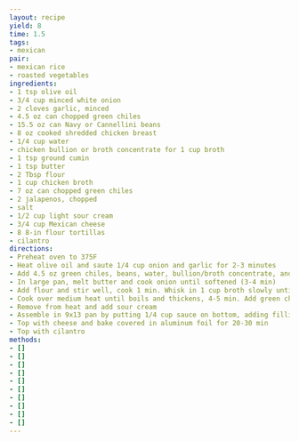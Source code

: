 ```yaml
---
layout: recipe
yield: 8
time: 1.5
tags:
- mexican
pair:
- mexican rice
- roasted vegetables
ingredients:
- 1 tsp olive oil
- 3/4 cup minced white onion
- 2 cloves garlic, minced
- 4.5 oz can chopped green chiles
- 15.5 oz can Navy or Cannellini beans
- 8 oz cooked shredded chicken breast
- 1/4 cup water
- chicken bullion or broth concentrate for 1 cup broth
- 1 tsp ground cumin
- 1 tsp butter
- 2 Tbsp flour
- 1 cup chicken broth
- 7 oz can chopped green chiles
- 2 jalapenos, chopped
- salt
- 1/2 cup light sour cream
- 3/4 cup Mexican cheese
- 8 8-in flour tortillas
- cilantro
directions:
- Preheat oven to 375F
- Heat olive oil and saute 1/4 cup onion and garlic for 2-3 minutes
- Add 4.5 oz green chiles, beans, water, bullion/broth concentrate, and cumin and simmer 15 min. Add chicken and cook additional 5 min
- In large pan, melt butter and cook onion until softened (3-4 min)
- Add flour and stir well, cook 1 min. Whisk in 1 cup broth slowly until smooth
- Cook over medium heat until boils and thickens, 4-5 min. Add green chiles, jalapenos, and salt to taste
- Remove from heat and add sour cream
- Assemble in 9x13 pan by putting 1/4 cup sauce on bottom, adding filling to tortillas, and then sauce over the top
- Top with cheese and bake covered in aluminum foil for 20-30 min
- Top with cilantro
methods:
- []
- []
- []
- []
- []
- []
- []
- []
- []
- []
---
```

